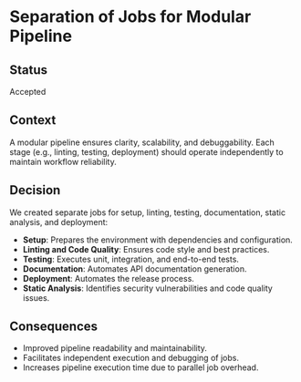 # Separation of Jobs for Modular Pipeline

## Status
Accepted

## Context
A modular pipeline ensures clarity, scalability, and debuggability. Each stage (e.g., linting, testing, deployment) should operate independently to maintain workflow reliability.

## Decision
We created separate jobs for setup, linting, testing, documentation, static analysis, and deployment:
- **Setup**: Prepares the environment with dependencies and configuration.
- **Linting and Code Quality**: Ensures code style and best practices.
- **Testing**: Executes unit, integration, and end-to-end tests.
- **Documentation**: Automates API documentation generation.
- **Deployment**: Automates the release process.
- **Static Analysis**: Identifies security vulnerabilities and code quality issues.

## Consequences
- Improved pipeline readability and maintainability.
- Facilitates independent execution and debugging of jobs.
- Increases pipeline execution time due to parallel job overhead.

